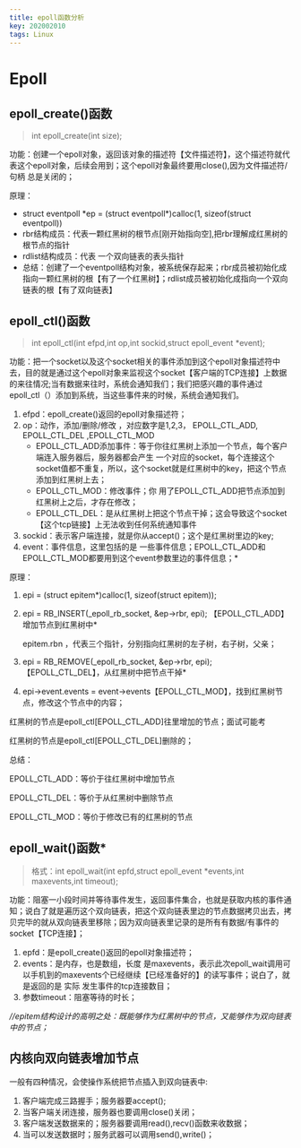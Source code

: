 ```yaml
---
title: epoll函数分析
key: 202002010
tags: Linux
---
```


# Epoll

## epoll_create()函数

> int epoll_create(int size);

功能：创建一个epoll对象，返回该对象的描述符【文件描述符】，这个描述符就代表这个epoll对象，后续会用到；这个epoll对象最终要用close(),因为文件描述符/句柄 总是关闭的；

  原理：

* struct eventpoll \*ep = (struct eventpoll\*)calloc(1, sizeof(struct eventpoll))
*  rbr结构成员：代表一颗红黑树的根节点[刚开始指向空],把rbr理解成红黑树的根节点的指针
* rdlist结构成员：代表 一个双向链表的表头指针
* 总结：创建了一个eventpoll结构对象，被系统保存起来；rbr成员被初始化成指向一颗红黑树的根【有了一个红黑树】；rdlist成员被初始化成指向一个双向链表的根【有了双向链表】

## epoll_ctl()函数

> int epoll_ctl(int efpd,int op,int sockid,struct epoll_event \*event);

功能：把一个socket以及这个socket相关的事件添加到这个epoll对象描述符中去，目的就是通过这个epoll对象来监视这个socket【客户端的TCP连接】上数据的来往情况;当有数据来往时，系统会通知我们；我们把感兴趣的事件通过epoll_ctl（）添加到系统，当这些事件来的时候，系统会通知我们。

1. efpd：epoll_create()返回的epoll对象描述符；
2. op：动作，添加/删除/修改 ，对应数字是1,2,3， EPOLL_CTL_ADD, EPOLL_CTL_DEL ,EPOLL_CTL_MOD
   * EPOLL_CTL_ADD添加事件：等于你往红黑树上添加一个节点，每个客户端连入服务器后，服务器都会产生 一个对应的socket，每个连接这个socket值都不重复，所以，这个socket就是红黑树中的key，把这个节点添加到红黑树上去；
   * EPOLL_CTL_MOD：修改事件；你 用了EPOLL_CTL_ADD把节点添加到红黑树上之后，才存在修改；
   * EPOLL_CTL_DEL：是从红黑树上把这个节点干掉；这会导致这个socket【这个tcp链接】上无法收到任何系统通知事件
3.	sockid：表示客户端连接，就是你从accept()；这个是红黑树里边的key;
4. event：事件信息，这里包括的是 一些事件信息；EPOLL_CTL_ADD和EPOLL_CTL_MOD都要用到这个event参数里边的事件信息；*

  原理：

1. epi = (struct epitem\*)calloc(1, sizeof(struct epitem));

2. epi = RB_INSERT(_epoll_rb_socket, &ep->rbr, epi); 【EPOLL_CTL_ADD】增加节点到红黑树中*

   epitem.rbn ，代表三个指针，分别指向红黑树的左子树，右子树，父亲；

3. epi = RB_REMOVE(_epoll_rb_socket, &ep->rbr, epi);【EPOLL_CTL_DEL】，从红黑树中把节点干掉*

4. epi->event.events = event->events【EPOLL_CTL_MOD】，找到红黑树节点，修改这个节点中的内容；



  红黑树的节点是epoll_ctl[EPOLL_CTL_ADD]往里增加的节点；面试可能考

  红黑树的节点是epoll_ctl[EPOLL_CTL_DEL]删除的；

  总结：

  EPOLL_CTL_ADD：等价于往红黑树中增加节点

  EPOLL_CTL_DEL：等价于从红黑树中删除节点

  EPOLL_CTL_MOD：等价于修改已有的红黑树的节点



 ## epoll_wait()函数*

> 格式：int epoll_wait(int epfd,struct epoll_event \*events,int maxevents,int timeout);

  功能：阻塞一小段时间并等待事件发生，返回事件集合，也就是获取内核的事件通知；说白了就是遍历这个双向链表，把这个双向链表里边的节点数据拷贝出去，拷贝完毕的就从双向链表里移除；因为双向链表里记录的是所有有数据/有事件的socket【TCP连接】；

1. epfd：是epoll_create()返回的epoll对象描述符；
2. events：是内存，也是数组，长度 是maxevents，表示此次epoll_wait调用可以手机到的maxevents个已经继续【已经准备好的】的读写事件；说白了，就是返回的是 实际 发生事件的tcp连接数目；
3. 参数timeout：阻塞等待的时长；

  *//epitem结构设计的高明之处：既能够作为红黑树中的节点，又能够作为双向链表中的节点；*



## 内核向双向链表增加节点

 一般有四种情况，会使操作系统把节点插入到双向链表中:

1. 客户端完成三路握手；服务器要accept();
2. 当客户端关闭连接，服务器也要调用close()关闭；
3. 客户端发送数据来的；服务器要调用read(),recv()函数来收数据；
4. 当可以发送数据时；服务武器可以调用send(),write()；

  